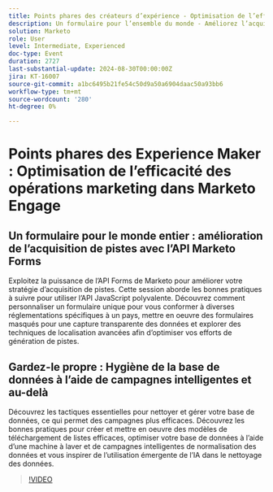 ```yaml
---
title: Points phares des créateurs d’expérience - Optimisation de l’efficacité des opérations marketing dans Marketo Engage
description: Un formulaire pour l’ensemble du monde - Améliorez l’acquisition des prospects avec l’API Marketo Forms pour augmenter la puissance de l’API Marketo Forms pour améliorer votre stratégie d’acquisition des prospects. Cette session aborde les bonnes pratiques à suivre pour utiliser l’API JavaScript polyvalente. Découvrez comment personnaliser un formulaire unique pour vous conformer à diverses réglementations spécifiques à un pays, mettre en oeuvre des formulaires masqués pour une capture transparente des données et explorer des techniques de localisation avancées afin d’optimiser vos efforts de génération de pistes. Conservez-le en mode d’hygiène de la base de données à l’aide des campagnes intelligentes et des tactiques essentielles BeyondDiscover pour nettoyer et gérer votre base de données, ce qui optimise les campagnes. Découvrez les bonnes pratiques pour créer et mettre en oeuvre des modèles de téléchargement de listes efficaces, optimiser votre base de données à l’aide d’une machine à laver et de campagnes intelligentes de normalisation des données et vous inspirer de l’utilisation émergente de l’IA dans le nettoyage des données.
solution: Marketo
role: User
level: Intermediate, Experienced
doc-type: Event
duration: 2727
last-substantial-update: 2024-08-30T00:00:00Z
jira: KT-16007
source-git-commit: a1bc6495b21fe54c50d9a50a6904daac50a93bb6
workflow-type: tm+mt
source-wordcount: '280'
ht-degree: 0%

---
```



# Points phares des Experience Maker : Optimisation de l’efficacité des opérations marketing dans Marketo Engage

## Un formulaire pour le monde entier : amélioration de l’acquisition de pistes avec l’API Marketo Forms

Exploitez la puissance de l’API Forms de Marketo pour améliorer votre stratégie d’acquisition de pistes. Cette session aborde les bonnes pratiques à suivre pour utiliser l’API JavaScript polyvalente. Découvrez comment personnaliser un formulaire unique pour vous conformer à diverses réglementations spécifiques à un pays, mettre en oeuvre des formulaires masqués pour une capture transparente des données et explorer des techniques de localisation avancées afin d’optimiser vos efforts de génération de pistes.

## Gardez-le propre : Hygiène de la base de données à l’aide de campagnes intelligentes et au-delà

Découvrez les tactiques essentielles pour nettoyer et gérer votre base de données, ce qui permet des campagnes plus efficaces. Découvrez les bonnes pratiques pour créer et mettre en oeuvre des modèles de téléchargement de listes efficaces, optimiser votre base de données à l’aide d’une machine à laver et de campagnes intelligentes de normalisation des données et vous inspirer de l’utilisation émergente de l’IA dans le nettoyage des données.

>[!VIDEO](https://video.tv.adobe.com/v/3432953/?learn=on)
